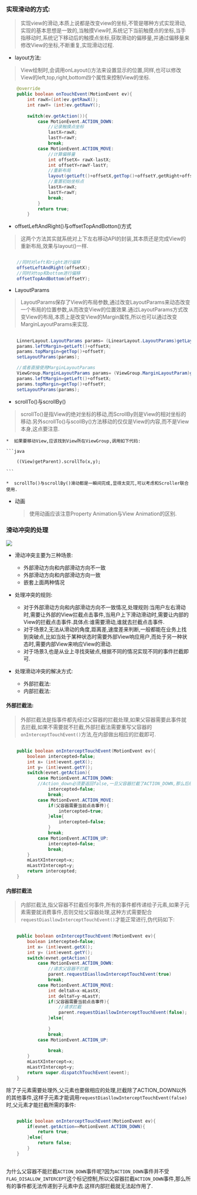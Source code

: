 ### 实现滑动的方式:
> 实现view的滑动,本质上说都是改变view的坐标,不管是哪种方式实现滑动,实现的基本思想是一致的,当触摸View时,系统记下当前触摸点的坐标,当手指移动时,系统记下移动后的触摸点坐标,获取滑动的偏移量,并通过偏移量来修改View的坐标,不断重复,实现滑动过程.

* layout方法:
> View绘制时,会调用onLayout()方法来设置显示的位置,同样,也可以修改View的left,top,right,bottom四个属性来控制View的坐标.

```java
	@override
	public boolean onTouchEvent(MotionEvent ev){
		int rawX=(int)ev.getRawX();
		int rawY= (int)ev.getRawY();
		
		switch(ev.getAction()){
			case MotionEvent.ACTION_DOWN:
				//记录触摸点坐标
				lastX=rawX;
				lastY=rawY;
				break;
			case MotionEvent.ACTION_MOVE:
				//计算偏移量
				int offsetX= rawX-lastX;
				int offsetY=rawY-lastY;
				//重新布局
				layout(getLeft()+offsetX,getTop()+offsetY,getRight+offsetX,getBottom()+offsetY);
				//重置初始坐标点
				lastX=rawX;
				lastY=rawY;
				break;
			}
			return true;
		}


```

* offsetLeftAndRight()与offsetTopAndBotton()方式
> 这两个方法其实就系统对上下左右移动API的封装,其本质还是完成View的重新布局,效果与layout()一样.

```java

	//同时对left和right进行偏移
	offsetLeftAndRight(offsetX);
	//同时对top和bottom进行偏移
	offsetTopAndBottom(offsetY);

```

* LayoutParams
> LayoutParams保存了View的布局参数,通过改变LayoutParams来动态改变一个布局的位置参数,从而改变View的位置效果.通过LayoutParams方式改变View的布局,本质上是改变View的Margin属性,所以也可以通过改变MarginLayoutParams来实现.

```java
	
	LinnerLayout.LayoutParams params= (LinearLayout.LayoutParams)getLayoutParams();
	params.leftMargin=getLeft()+offsetX;
	params.topMargin=getTop()+offsetY;
	setLayoutParams(params);

	//或者直接使用MarginLayoutParams
	ViewGroup.MarginLayoutParams params= (ViewGroup.MarginLayoutParam)getLayoutParams();
	params.leftMargin=getLeft()+offsetX;
	params.topMargin=getTop()+offsetY;
	setLayoutParams(params);

```

* scrollTo()与scrollBy()
> scrollTo()是指View的绝对坐标的移动,而ScrollBy则是View的相对坐标的移动.另外scrollTo()与scollBy()方法移动的仅仅是View的内容,而不是View本身,这点要注意.


	*  如果要移动View,应该找到View所在ViewGroup,调用如下代码:

	```java
	
		((View)getParent).scrollTo(x,y);
	
	```

	*  scrollTo()与scrollBy()滑动都是一瞬间完成,显得太突兀,可以考虑和Scroller联合使用.

* 动画
	> 使用动画应该注意Property Animation与View Animation的区别.



### 滑动冲突的处理

![](img/view_scroll_conflict.png)

* 滑动冲突主要为三种场景:
	* 外部滑动方向和内部滑动方向不一致
	* 外部滑动方向和内部滑动方向一致
	* 嵌套上面两种情况

* 处理冲突的规则:
	* 对于外部滑动方向和内部滑动方向不一致情况,处理规则:当用户左右滑动时,需要让外部的View拦截点击事件,当用户上下滑动滑动时,需要让内部的View的拦截点击事件.具体点:谁需要滑动,谁就去拦截点击事件.
	* 对于场景2,无法从滑动的角度,距离差,速度差来判断,一般都能在业务上找到突破点,比如当处于某种状态时需要外部View响应用户,而处于另一种状态时,需要内部View来响应View的滑动.
	* 对于场景3,也是从业上寻找突破点,根据不同的情况实现不同的事件拦截即可.


* 处理滑动冲突的解决方式:
	* 外部拦截法:
	* 内部拦截法:

#### 外部拦截法:
> 外部拦截法是指事件都先经过父容器的拦截处理,如果父容器需要此事件就去拦截,如果不需要就不拦截,外部拦截法需要重写父容器的`onInterceptTouchEvent()`方法,在内部做出相应的拦截即可.

```java
	
	public boolean onInterceptTouchEvent(MotionEvent ev){
		boolean intercepted=false;
		int x= (int)event.getX();
		int y= (int)event.getY();
		switch(evnet.getAction){
			case MotionEvent.ACTION_DOWN:
			//Action_down必须要返回false,一旦父容器拦截了ACTION_DOWN,那么后续的ACTION_MOVE和ACTION_UP事件都会交给父容器处理.
				intercepted=false;
				break;
			case MotionEvent.ACTION_MOVE:
				if(父容器需要当前点击事件){
					intercepted=true;
				}else{
					intercepted=false;
				}
				break;
			case MotionEvent.ACTION_UP:
				intercepted=false;
				break;
		}
		mLastXIntercept=x;
		mLastYIntercept=y;
		return intercepted;
	}

```

#### 内部拦截法
> 内部拦截法,指父容器不拦截任何事件,所有的事件都传递给子元素,如果子元素需要就消费事件,否则交给父容器处理,这种方式需要配合`requestDiasllowInterceptTouchEvent()`才能正常进行,伪代码如下:

```java
	
	public boolean onInterceptTouchEvent(MotionEvent ev){
		boolean intercepted=false;
		int x= (int)event.getX();
		int y= (int)event.getY();
		switch(evnet.getAction){
			case MotionEvent.ACTION_DOWN:
				//请求父容器不拦截
				parent.requestDiasllowInterceptTouchEvent(true)
				break;
			case MotionEvent.ACTION_MOVE:
				int deltaX=x-mLastX;
				int deltaY=y-mLastY;
				if(父容器需要当前点击事件){
					//请求拦截
					parent.requestDiasllowInterceptTouchEvent(false);
				}else{
					
				}
				break;
			case MotionEvent.ACTION_UP:
		
				break;
		}
		mLastXIntercept=x;
		mLastYIntercept=y;
		return super.dispatchTouchEvent(event);
	}

```

除了子元素需要处理外,父元素也要做相应的处理,拦截除了ACTION_DOWN以外的其他事件,这样子元素才能调用`requestDiasllowInterceptTouchEvent(false)`时,父元素才能拦截所需的事件:

```java

	public boolean onInterceptTouchEvent(MotionEvent ev){
		if(evnet.getAction==MotionEvent.ACTION_DOWN){
			return true;
		}else{
			return false;
		}
	}
	

```

为什么父容器不能拦截`ACTION_DOWN`事件呢?因为`ACTION_DOWN`事件并不受`FLAG_DISALLOW_INTERCEPT`这个标记控制,所以父容器拦截`ACTION_DOWN`事件,那么所有的事件都无法传递到子元素中去.这样内部拦截就无法起作用了.
